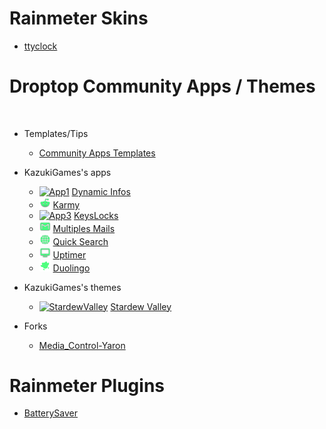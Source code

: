 <h1 align="justify">Rainmeter Skins</h1>

  - [ttyclock](https://github.com/KazukiGames/ttyclock-for-rainmeter/blob/main/README.md)

<h1></h1>

<h1 align="justify">Droptop Community Apps / Themes</h1>

<br>

- Templates/Tips
  - [Community Apps Templates](https://github.com/KazukiGames82/Community-Apps-Templates/tree/main)

- KazukiGames's apps
  - <a href="#"><img src="https://raw.githubusercontent.com/KazukiGames82/Dynamic_Infos-KazukiGames82/main/Images/Logo.png" alt="App1" width="18"></a> [Dynamic Infos](https://github.com/KazukiGames82/Dynamic_Infos-KazukiGames82/blob/main/README.md#dynamic-infos---kazukigames82)
  - <a href="#"><img src="https://raw.githubusercontent.com/KazukiGames82/Karmy-KazukiGames82/main/Images/Logo.png" alt="App2" width="18"></a> [Karmy](https://github.com/KazukiGames82/Karmy-KazukiGames82/blob/main/README.md#karmy---kazukigames82)
  - <a href="#"><img src="https://raw.githubusercontent.com/KazukiGames82/KeysLocks-KazukiGames82/main/Images/Logo.png" alt="App3" width="18"></a> [KeysLocks](https://github.com/KazukiGames82/KeysLocks-KazukiGames82/blob/main/README.md#keyslocks---kazukigames82)
  - <a href="#"><img src="https://raw.githubusercontent.com/KazukiGames82/Multiples_Mails-KazukiGames82/main/Images/1.png" alt="App3" width="18"></a> [Multiples Mails](https://github.com/KazukiGames82/Multiples_Mails-KazukiGames82/blob/main/README.md#multiples-mails---kazukigames82)
  -  <a href="#"><img src="https://raw.githubusercontent.com/KazukiGames82/Quick_Search-KazukiGames82/main/Images/Logo.png" alt="App3" width="18"></a> [Quick Search](https://github.com/KazukiGames82/Quick_Search-KazukiGames82/blob/main/README.md#quick-search---kazukigames82)
  - <a href="#"><img src="https://raw.githubusercontent.com/KazukiGames82/Uptimer-KazukiGames82/main/Images/Logo.png" alt="App3" width="18"></a> [Uptimer](https://github.com/KazukiGames82/Uptimer-KazukiGames82/blob/main/README.md#uptimer---kazukigames82)
  - <a href="#"><img src="https://raw.githubusercontent.com/KazukiGames82/Duolingo-KazukiGames82/main/Images/Logo.png" alt="App3" width="18"></a> [Duolingo](https://github.com/KazukiGames82/Duolingo-KazukiGames82/blob/main/README.md#duolingo---kazukigames82)

- KazukiGames's themes

  -  <a href="#"><img src="https://stardewvalleywiki.com/mediawiki/images/f/fd/Brown_Chicken.png" alt="StardewValley" width="16"></a> [Stardew Valley](https://github.com/KazukiGames82/Stardew_Valley-KazukiGames82/blob/main/README.md#stardew-valley---kazukigames82)
- Forks
  - [Media_Control-Yaron](https://github.com/KazukiGames82/Media_Control-Yaron)

<h1></h1>

<h1 align="justify">Rainmeter Plugins</h1>

  - [BatterySaver](https://github.com/KazukiGames82/PluginBatterySaver)
